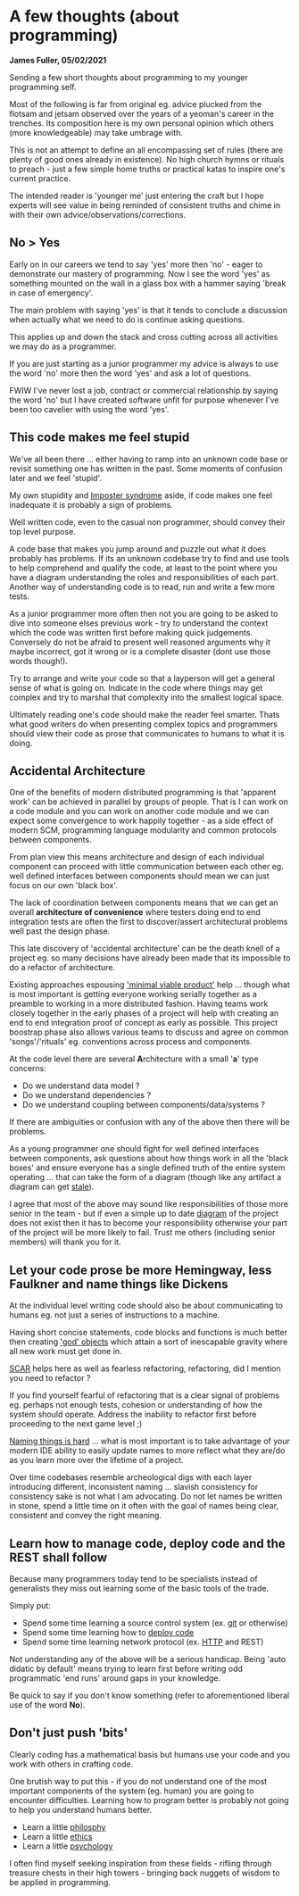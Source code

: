 # A few thoughts (about programming)
__James Fuller, 05/02/2021__

Sending a few short thoughts about programming to my younger programming self.
 
Most of the following is far from original eg. advice plucked from the flotsam and jetsam observed over the years of a yeoman's career in the trenches. Its composition here is my own personal opinion which others (more knowledgeable) may take umbrage with.

This is not an attempt to define an all encompassing set of rules (there are plenty of good ones already in existence). No high church hymns or rituals to preach -  just a few simple home truths or practical katas to inspire one's current practice.

The intended reader is 'younger me' just entering the craft but I hope experts will see value in being reminded of consistent truths and chime in with their own advice/observations/corrections.

## No > Yes

Early on in our careers we tend to say 'yes' more then 'no' - eager to demonstrate our mastery of programming. Now I see the word 'yes' as something mounted on the wall in a glass box with a hammer saying 'break in case of emergency'.

The main problem with saying 'yes' is that it tends to conclude a discussion when actually what we need to do is continue asking questions.

This applies up and down the stack and cross cutting across all activities we may do as a programmer.

If you are just starting as a junior programmer my advice is always to use the word 'no' more then the word 'yes' and ask a lot of questions.

FWIW I've never lost a job, contract or commercial relationship by saying the word 'no' but I have created software unfit for purpose whenever I've been too cavelier with using the word 'yes'.

## This code makes me feel stupid
We've all been there ... either having to ramp into an unknown code base or revisit something one has written in the past. Some moments of confusion later and we feel 'stupid'.

My own stupidity and [Imposter syndrome](https://en.wikipedia.org/wiki/Impostor_syndrome) aside, if code makes one feel inadequate it is probably a sign of problems.

Well written code, even to the casual non programmer, should convey their top level purpose.

A code base that makes you jump around and puzzle out what it does probably has problems. If its an unknown codebase try to find and use tools to help comprehend and qualify the code, at least to the point where you have a diagram understanding the roles and responsibilities of each part. Another way
of understanding code is to read, run and write a few more tests.

As a junior programmer more often then not you are going to be asked to dive into someone elses previous work - try to understand the context which the code was written first before making quick judgements. Conversely do not be afraid to present well reasoned arguments why it maybe incorrect, got it wrong or is a complete disaster (dont use those words though!).

Try to arrange and write your code so that a layperson will get a general sense of what is going on. Indicate in the code where things may get complex and try to marshal that complexity into the smallest logical space.

Ultimately reading one's code should make the reader feel smarter. 
Thats what good writers do when presenting complex topics and programmers should view their code as prose that communicates to humans to what it is doing.


## Accidental Architecture
One of the benefits of modern distributed programming is that 'apparent work' can be achieved in parallel by groups of people. That is I can work on a code module and you can work on another code module and we can expect some convergence to work happily together - as a side effect of modern SCM, programming language modularity and common protocols between components.

From plan view this means architecture and design of each individual component can proceed with little communication between each other eg. well defined interfaces between components should mean we can just focus on our own 'black box'.

The lack of coordination between components means that we can get an overall **architecture of convenience** where testers doing end to end integration tests are often the first to discover/assert architectural problems well past the design phase.

This late discovery of 'accidental architecture' can be the death knell of a project eg. so many decisions have already been made that its impossible to do a refactor of architecture.

Existing approaches espousing ['minimal viable product'](https://en.wikipedia.org/wiki/Minimum_viable_product) help ... though what is most important is getting everyone working serially together as a preamble to working in a more distributed fashion. Having teams work closely together in the early phases of a project will help with creating an end to end integration proof of concept as early as possible. This project boostrap phase also allows various teams to discuss and agree on common 'songs'/'rituals' eg. conventions across process and components.

At the code level there are several **A**rchitecture with a small '**a**' type concerns:

* Do we understand data model ?
* Do we understand dependencies ?
* Do we understand coupling between components/data/systems ?

If there are ambiguities or confusion with any of the above then there will be problems.

As a young programmer one should fight for well defined interfaces between components, ask questions about how things work in all the 'black boxes' and ensure everyone has a single defined truth of the entire system operating ... that can take the form of a diagram (though like any artifact a diagram can get [stale](https://structurizr.com/help/code)).

I agree that most of the above may sound like responsibilities of those more senior in the team - but if even a simple up to date [diagram](https://en.wikipedia.org/wiki/C4_model) of the project does not exist then it has to become your responsibility otherwise your part of the project will be more likely to fail. Trust me others (including senior members) will thank you for it.

## Let your code prose be more Hemingway, less Faulkner and name things like Dickens

At the individual level writing code should also be about communicating to humans eg. not just a series of instructions to a machine.

Having short concise statements, code blocks and functions is much better then creating ['god' objects](https://en.wikipedia.org/wiki/God_object) which attain a sort of inescapable gravity where all new work must get done in.

[SCAR](https://www.linkedin.com/pulse/architecture-clues-heuristics-part-i-scars-ruth-malan/) helps here as well as fearless refactoring, refactoring, did I mention you need to refactor ?

If you find yourself fearful of refactoring that is a clear signal of problems eg. perhaps not enough tests, cohesion or understanding of 
how the system should operate. Address the inability to refactor first before proceeding to the next game level ;)

[Naming things is hard](https://www.martinfowler.com/bliki/TwoHardThings.html) ... what is most important is to take advantage of your modern IDE ability to easily update names to more reflect what they are/do as you learn more over the lifetime of a project.

Over time codebases resemble archeological digs with each layer introducing different, inconsistent naming ... slavish consistency for consistency sake is not what I am advocating. Do not let names be written in stone, spend a little time on it often with the goal of names being clear, consistent and convey the right meaning.

## Learn how to manage code, deploy code and the REST shall follow

Because many programmers today tend to be specialists instead of generalists they miss 
out learning some of the basic tools of the trade.

Simply put:
 
* Spend some time learning a source control system (ex. [git](https://git-scm.com/book/en/v2) or otherwise)
* Spend some time learning how to [deploy code](https://en.wikipedia.org/wiki/DevOps)
* Spend some time learning network protocol (ex. [HTTP](https://www.manning.com/books/http2-in-action) and REST)

Not understanding any of the above will be a serious handicap. Being 'auto didatic by default' means trying to learn first before writing odd programmatic 'end runs' around gaps in your knowledge. 

Be quick to say if you don't know something (refer to aforementioned liberal use of the word **No**).

## Don't just push 'bits'

Clearly coding has a mathematical basis but humans use your code and you work with others in crafting code.

One brutish way to put this - if you do not understand one of the most important components of the system (eg. human) you are going to encounter difficulties. Learning how to program better is probably not going to help you understand humans better.

* Learn a little [philosphy](https://en.wikipedia.org/wiki/Outline_of_philosophy) 
* Learn a little [ethics](https://en.wikipedia.org/wiki/Programming_ethics)
* Learn a little [psychology](https://en.wikipedia.org/wiki/Psychology)

I often find myself seeking inspiration from these fields - rifling through treasure chests in their high towers - bringing back nuggets of wisdom to be applied in programming. 
